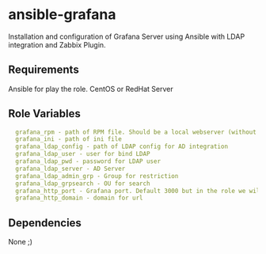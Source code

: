ansible-grafana
=========

Installation and configuration of Grafana Server using Ansible with LDAP integration and Zabbix Plugin.

Requirements
------------

Ansible for play the role.
CentOS or RedHat Server

Role Variables
--------------
```yml
  grafana_rpm - path of RPM file. Should be a local webserver (without internet connection).
  grafana_ini - path of ini file
  grafana_ldap_config - path of LDAP config for AD integration
  grafana_ldap_user - user for bind LDAP
  grafana_ldap_pwd - password for LDAP user
  grafana_ldap_server - AD Server
  grafana_ldap_admin_grp - Group for restriction
  grafana_ldap_grpsearch - OU for search
  grafana_http_port - Grafana port. Default 3000 but in the role we will set for default HTTP port (80)
  grafana_http_domain - domain for url

```

Dependencies
------------

None ;)
